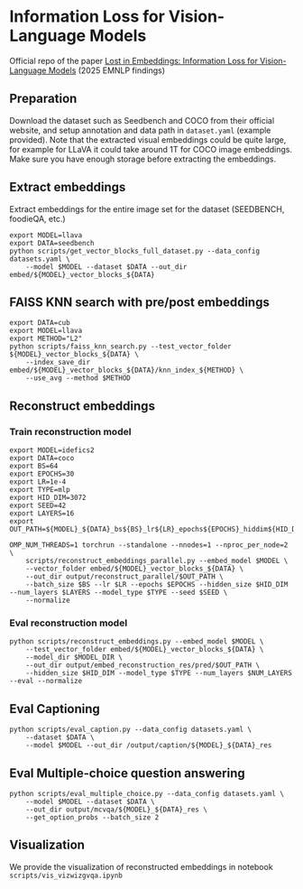 # Information Loss for Vision-Language Models

Official repo of the paper [Lost in Embeddings: Information Loss for Vision-Language Models](https://arxiv.org/abs/2509.11986) (2025 EMNLP findings)

## Preparation
Download the dataset such as Seedbench and COCO from their official website, and setup annotation and data path in `dataset.yaml` (example provided).
Note that the extracted visual embeddings could be quite large, for example for LLaVA it could take around 1T for COCO image embeddings. Make sure you have enough storage before extracting the embeddings.
## Extract embeddings

Extract embeddings for the entire image set for the dataset (SEEDBENCH, foodieQA, etc.)

```
export MODEL=llava
export DATA=seedbench
python scripts/get_vector_blocks_full_dataset.py --data_config datasets.yaml \
    --model $MODEL --dataset $DATA --out_dir embed/${MODEL}_vector_blocks_${DATA}
```

## FAISS KNN search with pre/post embeddings
```
export DATA=cub
export MODEL=llava
export METHOD="L2"
python scripts/faiss_knn_search.py --test_vector_folder ${MODEL}_vector_blocks_${DATA} \
    --index_save_dir embed/${MODEL}_vector_blocks_${DATA}/knn_index_${METHOD} \
    --use_avg --method $METHOD
```

## Reconstruct embeddings
### Train reconstruction model
```
export MODEL=idefics2
export DATA=coco
export BS=64
export EPOCHS=30
export LR=1e-4
export TYPE=mlp
export HID_DIM=3072
export SEED=42
export LAYERS=16
export OUT_PATH=${MODEL}_${DATA}_bs${BS}_lr${LR}_epochs${EPOCHS}_hiddim${HID_DIM}_layers${LAYERS}_seed${SEED}_normalize

OMP_NUM_THREADS=1 torchrun --standalone --nnodes=1 --nproc_per_node=2 \
    scripts/reconstruct_embeddings_parallel.py --embed_model $MODEL \
    --vector_folder embed/${MODEL}_vector_blocks_${DATA} \
    --out_dir output/reconstruct_parallel/$OUT_PATH \
    --batch_size $BS --lr $LR --epochs $EPOCHS --hidden_size $HID_DIM --num_layers $LAYERS --model_type $TYPE --seed $SEED \
    --normalize 
```

### Eval reconstruction model
```
python scripts/reconstruct_embeddings.py --embed_model $MODEL \
    --test_vector_folder embed/${MODEL}_vector_blocks_${DATA} \
    --model_dir $MODEL_DIR \
    --out_dir output/embed_reconstruction_res/pred/$OUT_PATH \
    --hidden_size $HID_DIM --model_type $TYPE --num_layers $NUM_LAYERS --eval --normalize
```

## Eval Captioning
```
python scripts/eval_caption.py --data_config datasets.yaml \
    --dataset $DATA \
    --model $MODEL --out_dir /output/caption/${MODEL}_${DATA}_res
```

## Eval Multiple-choice question answering
```
python scripts/eval_multiple_choice.py --data_config datasets.yaml \
    --model $MODEL --dataset $DATA \
    --out_dir output/mcvqa/${MODEL}_${DATA}_res \
    --get_option_probs --batch_size 2
```

## Visualization
We provide the visualization of reconstructed embeddings in notebook `scripts/vis_vizwizgvqa.ipynb`
